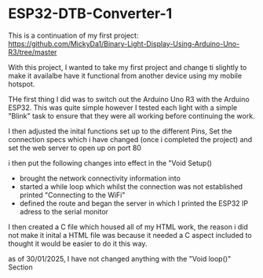 # ESP32-DTB-Converter-1

This is a continuation of my first project:
https://github.com/MickyDa1/Binary-Light-Display-Using-Arduino-Uno-R3/tree/master

With this project, I wanted to take my first project and change ti slightly to make it availalbe have it functional from another device using my mobile hotspot.

THe first thing I did was to switch out the Arduino Uno R3 with the Arduino ESP32. This was quite simple however I tested each light with a simple "Blink" task to ensure that they were all working before continuing the work. 

I then adjusted the inital functions set up to the different Pins, Set the connection specs which i have changed (once i completed the project) and set the web server to open up on port 80

i then put the following changes into effect in the "Void Setup()
- brought the network connectivity information into 
- started a while loop which whilst the connection was not established printed "Connecting to the WiFi"
- defined the route and began the server in which I printed the ESP32 IP adress to the serial monitor

I then created a C file which housed all of my HTML work, the reason i did not make it inital a HTML file was because it needed a C aspect included to thought it would be easier to do it this way.

as of 30/01/2025, I have not changed anything with the "Void loop()" Section